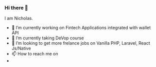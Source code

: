 ### Hi there 👋

I am Nicholas.


- 🔭 I’m currently working on Fintech Applications integrated with wallet API
- 🌱 I’m currently taking DeVop course
- 👯 I’m looking to get more frelance jobs on Vanilla PHP, Laravel, React Js/Native
- 📫 How to reach me on 
- 

